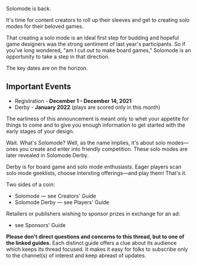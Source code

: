 Solomode is back.

It's time for content creators to roll up their sleeves and get to creating solo modes for their beloved games.

That creating a solo mode is an ideal first step for budding and hopeful game designers was the strong sentiment of last year's participants.  So if you've long wondered, "am I cut out to make board games," Solomode is an opportunity to take a step in that direction.

The key dates are on the horizon.

## Important Events
* Registration - **December 1 - December 14, 2021**
* Derby - **January 2022** (plays are scored only in this month)

The earliness of this announcement is meant only to whet your appetite for things to come and to give you enough information to get started with the early stages of your design.

Wait.  What's Solomode?  Well, as the name implies, it's about solo modes—ones you create and enter into friendly competition.  These solo modes are later revealed in Solomode Derby.

Derby is for board game and solo mode enthusiasts.  Eager players scan solo mode geeklists, choose intersting offerings—and play them!  That's it.

Two sides of a coin:
* Solomode — see Creators' Guide
* Solomode Derby — see Players' Guide

Retailers or publishers wishing to sponsor prizes in exchange for an ad:
* see Sponsors' Guide

**Please don't direct questions and concerns to this thread, but to one of the linked guides.**  Each distinct guide offers a clue about its audience which keeps its thread focused.  It makes it easy for folks to subscribe only to the channel(s) of interest and keep abreast of updates.
